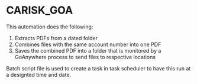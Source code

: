 # CARISK_GOA

This automation does the following:

1. Extracts PDFs from a dated folder
2. Combines files with the same account number into one PDF
3. Saves the combined PDF into a folder that is monitored by a GoAnywhere process to send files to respective locations

Batch script file is used to create a task in task scheduler to have this run at a designted time and date.
